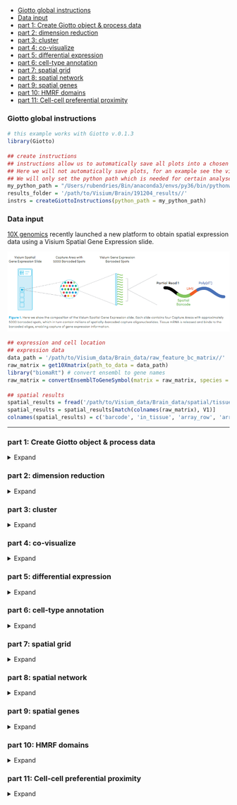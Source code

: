
  - [Giotto global instructions](#giotto-global-instructions)
  - [Data input](#data-input)
  - [part 1: Create Giotto object & process
    data](#part-1-create-giotto-object-process-data)
  - [part 2: dimension reduction](#part-2-dimension-reduction)
  - [part 3: cluster](#part-3-cluster)
  - [part 4: co-visualize](#part-4-co-visualize)
  - [part 5: differential expression](#part-5-differential-expression)
  - [part 6: cell-type annotation](#part-6-cell-type-annotation)
  - [part 7: spatial grid](#part-7-spatial-grid)
  - [part 8: spatial network](#part-8-spatial-network)
  - [part 9: spatial genes](#part-9-spatial-genes)
  - [part 10: HMRF domains](#part-10-hmrf-domains)
  - [part 11: Cell-cell preferential
    proximity](#part-11-cell-cell-preferential-proximity)

<!-- mouse_cortex_1_simple.md is generated from mouse_cortex_1_simple.Rmd Please edit that file -->

### Giotto global instructions

``` r
# this example works with Giotto v.0.1.3
library(Giotto)

## create instructions
## instructions allow us to automatically save all plots into a chosen results folder
## Here we will not automatically save plots, for an example see the visium kidney dataset
## We will only set the python path which is needed for certain analyses
my_python_path = "/Users/rubendries/Bin/anaconda3/envs/py36/bin/pythonw"
results_folder = '/path/to/Visium/Brain/191204_results//'
instrs = createGiottoInstructions(python_path = my_python_path)
```

### Data input

[10X genomics](https://www.10xgenomics.com/spatial-transcriptomics/)
recently launched a new platform to obtain spatial expression data using
a Visium Spatial Gene Expression slide.

![](./visium_technology.png)

``` r
## expression and cell location
## expression data
data_path = '/path/to/Visium_data/Brain_data/raw_feature_bc_matrix//'
raw_matrix = get10Xmatrix(path_to_data = data_path)
library("biomaRt") # convert ensembl to gene names
raw_matrix = convertEnsemblToGeneSymbol(matrix = raw_matrix, species = 'mouse')

## spatial results
spatial_results = fread('/path/to/Visium_data/Brain_data/spatial/tissue_positions_list.csv')
spatial_results = spatial_results[match(colnames(raw_matrix), V1)]
colnames(spatial_results) = c('barcode', 'in_tissue', 'array_row', 'array_col', 'col_pxl', 'row_pxl')
```

-----

### part 1: Create Giotto object & process data

<details>

<summary>Expand</summary>  

``` r
## create
## we need to reverse the column pixel column (col_pxl) to get the same .jpg image as provided by 10X
visium_brain <- createGiottoObject(raw_exprs = raw_matrix,
                                    spatial_locs = spatial_results[,.(row_pxl,-col_pxl)],
                                    instructions = instrs,
                                    cell_metadata = spatial_results[,.(in_tissue, array_row, array_col)])

## check metadata
pDataDT(visium_brain)

## compare in tissue with provided jpg
spatPlot2D(gobject = visium_brain,  point_size = 2,
           cell_color = 'in_tissue', cell_color_code = c('0' = 'lightgrey', '1' = 'blue'))

## subset on spots that were covered by brain tissue
metadata = pDataDT(visium_brain)
in_tissue_barcodes = metadata[in_tissue == 1]$cell_ID
visium_brain = subsetGiotto(visium_brain, cell_ids = in_tissue_barcodes)

## filter genes and cells
visium_brain <- filterGiotto(gobject = visium_brain,
                              expression_threshold = 1,
                              gene_det_in_min_cells = 50,
                              min_det_genes_per_cell = 1000,
                              expression_values = c('raw'),
                              verbose = T)

## normalize
visium_brain <- normalizeGiotto(gobject = visium_brain, scalefactor = 6000, verbose = T)

## add gene & cell statistics
visium_brain <- addStatistics(gobject = visium_brain)

## visualize
# location of spots
spatPlot2D(gobject = visium_brain,  point_size = 2)

# number of genes per spot
spatPlot2D(gobject = visium_brain, cell_color = 'nr_genes', color_as_factor = F,  point_size = 2)
```

High resolution png from original tissue.  
![](./mouse_brain_highres.png)

Spots labeled according to whether they were covered by tissue or not:  
![](./figures/1_in_tissue.png)

Spots after subsetting and filtering:  
![](./figures/1_spatial_locations.png)

Overlay with number of genes detected per spot:  
![](./figures/1_nr_genes.png)

</details>

### part 2: dimension reduction

<details>

<summary>Expand</summary>  

``` r
## highly variable genes (HVG)
visium_brain <- calculateHVG(gobject = visium_brain)

## select genes based on HVG and gene statistics, both found in gene metadata
gene_metadata = fDataDT(visium_brain)
featgenes = gene_metadata[hvg == 'yes' & perc_cells > 3 & mean_expr_det > 0.4]$gene_ID

## run PCA on expression values (default)
visium_brain <- runPCA(gobject = visium_brain, genes_to_use = featgenes, scale_unit = F)
# significant PCs
signPCA(visium_brain, genes_to_use = featgenes, scale_unit = F)
# plot PCA
plotPCA(gobject = visium_brain)

## run UMAP 
visium_brain <- runUMAP(visium_brain, dimensions_to_use = 1:10)
plotUMAP(gobject = visium_brain)

## run tSNE
visium_brain <- runtSNE(visium_brain, dimensions_to_use = 1:10)
plotTSNE(gobject = visium_brain)
```

highly variable genes:  
![](./figures/2_HVGplot.png)

screeplot to determine number of Principal Components to keep:  
![](./figures/2_screeplot.png)

PCA:  
![](./figures/2_PCA_reduction.png)

UMAP:  
![](./figures/2_UMAP_reduction.png)

tSNE:  
![](./figures/2_tSNE_reduction.png) \*\*\*

</details>

### part 3: cluster

<details>

<summary>Expand</summary>  

``` r
## sNN network (default)
visium_brain <- createNearestNetwork(gobject = visium_brain, dimensions_to_use = 1:10, k = 15)

## Leiden clustering
visium_brain <- doLeidenCluster(gobject = visium_brain, resolution = 0.4, n_iterations = 1000)

# default cluster result name from doLeidenCluster = 'leiden_clus'
plotUMAP(gobject = visium_brain, cell_color = 'leiden_clus', show_NN_network = T, point_size = 2)
```

Leiden clustering:  
![](./figures/3_UMAP_leiden.png)

-----

</details>

### part 4: co-visualize

<details>

<summary>Expand</summary>  

``` r
# leiden clustering results
spatDimPlot(gobject = visium_brain, cell_color = 'leiden_clus',
            dim_point_size = 1.5, spat_point_size = 1.5)

# number of genes detected per spot
spatDimPlot(gobject = visium_brain, cell_color = 'nr_genes', color_as_factor = F,
            dim_point_size = 1.5, spat_point_size = 1.5)

# zoom-in on Dentate Gyrus by subsetting giotto object based on spatial coordinates/locations
DG_subset = subsetGiottoLocs(visium_brain, x_max = 6500, x_min = 3000, y_max = -2500, y_min = -5500, return_gobject = T)
spatDimPlot(gobject = DG_subset, cell_color = 'leiden_clus', point_size = 5)
```

Co-visualzation: ![](./figures/4_covis_leiden.png)

Co-visualzation overlaid with number of genes detected:  
![](./figures/4_nr_genes.png)

Zoom-in on Dentate Gyrus:  
![](./figures/4_zoom_dentate_gyrus.png)

-----

</details>

### part 5: differential expression

<details>

<summary>Expand</summary>  

``` r
## gini ##
## ---- ##
gini_markers_subclusters = findMarkers_one_vs_all(gobject = visium_brain,
                                                  method = 'gini',
                                                  expression_values = 'normalized',
                                                  cluster_column = 'leiden_clus',
                                                  min_genes = 20,
                                                  min_expr_gini_score = 0.5,
                                                  min_det_gini_score = 0.5)

# violinplot
topgenes_gini = gini_markers_subclusters[, head(.SD, 1), by = 'cluster']$genes
violinPlot(visium_brain, genes = unique(topgenes_gini), cluster_column = 'leiden_clus',
           strip_text = 8, strip_position = 'right')

# cluster heatmap
topgenes_gini = gini_markers_subclusters[, head(.SD, 2), by = 'cluster']$genes
my_cluster_order = c(5, 13, 7, 2, 1, 10, 14, 6, 12, 9, 3, 4 , 8, 11, 15)
plotMetaDataHeatmap(visium_brain, selected_genes = topgenes_gini, custom_cluster_order = my_cluster_order,
                    metadata_cols = c('leiden_clus'), x_text_size = 10, y_text_size = 10)

# umap plots
dimGenePlot2D(visium_brain, expression_values = 'scaled',
              genes = gini_markers_subclusters[, head(.SD, 1), by = 'cluster']$genes,
              cow_n_col = 3, point_size = 1,
              genes_high_color = 'red', genes_mid_color = 'white', genes_low_color = 'darkblue', midpoint = 0)



## scran ##
## ----- ##
scran_markers_subclusters = findMarkers_one_vs_all(gobject = visium_brain,
                                                   method = 'scran',
                                                   expression_values = 'normalized',
                                                   cluster_column = 'leiden_clus')

# violinplot
topgenes_scran = scran_markers_subclusters[, head(.SD, 1), by = 'cluster']$genes
violinPlot(visium_brain, genes = unique(topgenes_scran), cluster_column = 'leiden_clus',
           strip_text = 8, strip_position = 'right')

# cluster heatmap
topgenes_scran = scran_markers_subclusters[, head(.SD, 2), by = 'cluster']$genes
plotMetaDataHeatmap(visium_brain, selected_genes = topgenes_scran, custom_cluster_order = my_cluster_order,
                    metadata_cols = c('leiden_clus'))

# umap plots
dimGenePlot2D(visium_brain, expression_values = 'scaled',
              genes = scran_markers_subclusters[, head(.SD, 1), by = 'cluster']$genes,
              cow_n_col = 3, point_size = 1,
              genes_high_color = 'red', genes_mid_color = 'white', genes_low_color = 'darkblue', midpoint = 0)
```

Gini: - violinplot: ![](./figures/5_violinplot_gini.png)

  - Heatmap clusters: ![](./figures/5_metaheatmap_gini.png)

  - UMAPs: ![](./figures/5_gini_umap.png)

Scran: - violinplot: ![](./figures/5_violinplot_scran.png)

  - Heatmap clusters: ![](./figures/5_metaheatmap_scran.png)

  - UMAPs: ![](./figures/5_scran_umap.png)

-----

</details>

### part 6: cell-type annotation

<details>

<summary>Expand</summary>  

Visium spatial transcriptomics does not provide single-cell resolution,
making cell type annotation a harder problem. Giotto provides 3 ways to
calculate enrichment of specific cell-type signature gene list:  
\- PAGE  
\- rank  
\- hypergeometric test

To generate the cell-type specific gene lists for the mouse brain data
we used cell-type specific gene sets as identified in [Zeisel, A. et
al. Molecular Architecture of the Mouse Nervous
System](https://www.mousebrain.org)

![](./clusters_Zeisel.png)

``` r

# known markers for different mouse brain cell types:
# Zeisel, A. et al. Molecular Architecture of the Mouse Nervous System. Cell 174, 999-1014.e22 (2018).

## cell type signatures ##
## combination of all marker genes identified in Zeisel et al
brain_sc_markers = fread('/path/to/Visium_data/Brain_data/sig_matrix.txt')
sig_matrix = as.matrix(brain_sc_markers[,-1]); rownames(sig_matrix) = brain_sc_markers$Event
  
## enrichment tests 
visium_brain = createSpatialEnrich(visium_brain, sign_matrix = sig_matrix, enrich_method = 'PAGE') #default = 'PAGE'

## heatmap of enrichment versus annotation (e.g. clustering result)
value_columns = colnames(sig_matrix)
meta_columns = c('leiden_clus')
plotMetaDataCellsHeatmap(gobject = visium_brain,
                         metadata_cols = 'leiden_clus',
                         value_cols = value_columns,
                         spat_enr_names = 'PAGE',x_text_size = 8, y_text_size = 8)



## spatial enrichment results for all signatures ##
value_columns = colnames(sig_matrix)[1:10]
spatCellPlot(gobject = visium_brain, spat_enr_names = 'PAGE',
             cell_annotation_values = value_columns,
             cow_n_col = 4,coord_fix_ratio = NULL, point_size = 0.75)

value_columns = colnames(sig_matrix)[11:20]
spatCellPlot(gobject = visium_brain, spat_enr_names = 'PAGE',
             cell_annotation_values = value_columns,
             cow_n_col = 4,coord_fix_ratio = NULL, point_size = 0.75)


## spatial and dimension reduction visualization with dimPlot2D ##
spatDimCellPlot(gobject = visium_brain, spat_enr_names = 'PAGE',
                cell_annotation_values = c('Cortex_hippocampus', 'Granule_neurons', 'di_mesencephalon_1', 'Oligo_dendrocyte', 'Vascular'),
                cow_n_col = 1, spat_point_size = 1, plot_alignment = 'horizontal')


## visualize individual spatial enrichments
spatDimPlot(gobject = visium_brain,
            spat_enr_names = 'PAGE',
            cell_color = 'Cortex_hippocampus', color_as_factor = F,
            spat_show_legend = T, dim_show_legend = T,
            gradient_midpoint = 0, 
            dim_point_size = 1.5, spat_point_size = 1.5)

spatDimPlot(gobject = visium_brain,
            spat_enr_names = 'PAGE',
            cell_color = 'Granule_neurons', color_as_factor = F,
            spat_show_legend = T, dim_show_legend = T,
            gradient_midpoint = 0, 
            dim_point_size = 1.5, spat_point_size = 1.5
```

Heatmap:

![](./figures/6_heatmap_PAGE.png)

Spatial enrichment plots for all cell types/clusters:

![](./figures/6_PAGE_spatplot_1_10.png)

![](./figures/6_PAGE_spatplot_11_20.png)

Co-visualization for selected subset:

![](./figures/6_PAGE_spatdimplot.png)

Cortex hippocampus specific plot:  
![](./figures/6_PAGE_spatdimplot_cortex_hc.png)

Dentate gyrus specific plot:  
![](./figures/6_PAGE_spatdimplot_gc.png)

-----

</details>

### part 7: spatial grid

<details>

<summary>Expand</summary>  

``` r
# create spatial grid
visium_brain <- createSpatialGrid(gobject = visium_brain,
                                   sdimx_stepsize = 400,
                                   sdimy_stepsize = 400,
                                   minimum_padding = 0)
spatPlot(visium_brain, cell_color = 'leiden_clus', show_grid = T,
         grid_color = 'red', spatial_grid_name = 'spatial_grid')


### spatial patterns ###
pattern_osm = detectSpatialPatterns(gobject = visium_brain, 
                                    spatial_grid_name = 'spatial_grid',
                                    min_cells_per_grid = 3, 
                                    scale_unit = T, 
                                    PC_zscore = 0.5, 
                                    show_plot = T)

# dimension 1
PC_dim = 1
showPattern2D(visium_brain, pattern_osm, dimension = PC_dim, point_size = 4)
showPatternGenes(visium_brain, pattern_osm, dimension = PC_dim)

# dimension 2
PC_dim = 2
showPattern2D(visium_brain, pattern_osm, dimension = PC_dim, point_size = 4)
showPatternGenes(visium_brain, pattern_osm, dimension = PC_dim)

# dimension 3
PC_dim = 3
showPattern2D(visium_brain, pattern_osm, dimension = PC_dim, point_size = 4)
showPatternGenes(visium_brain, pattern_osm, dimension = PC_dim)

view_pattern_genes = selectPatternGenes(pattern_osm, return_top_selection = TRUE)
```

![](./figures/7_grid.png)

Dimension 1: ![](./figures/7_pattern1_PCA.png)
![](./figures/7_pattern1_genes.png)

Dimension 2: ![](./figures/7_pattern2_PCA.png)

![](./figures/7_pattern2_genes.png)

Dimension 2: ![](./figures/7_pattern3_PCA.png)

![](./figures/7_pattern3_genes.png)

-----

</details>

### part 8: spatial network

<details>

<summary>Expand</summary>  

``` r
# create spatial network
visium_brain <- createSpatialNetwork(gobject = visium_brain, k = 5, maximum_distance = 400)
spatPlot(gobject = visium_brain, show_network = T, point_size = 1,
         network_color = 'blue', spatial_network_name = 'spatial_network'))
```

![](./figures/8_spatial_network_k5.png)

-----

</details>

### part 9: spatial genes

<details>

<summary>Expand</summary>  

``` r
## kmeans binarization
kmtest = binGetSpatialGenes(visium_brain, bin_method = 'kmeans',
                            do_fisher_test = T, community_expectation = 5,
                            spatial_network_name = 'spatial_network', verbose = T)
spatGenePlot(visium_brain, expression_values = 'scaled',
             genes = kmtest$genes[1:6], cow_n_col = 2, point_size = 1,
             genes_high_color = 'red', genes_mid_color = 'white', genes_low_color = 'darkblue', midpoint = 0)

## rank binarization
ranktest = binGetSpatialGenes(visium_brain, bin_method = 'rank',
                              do_fisher_test = T, community_expectation = 5,
                              spatial_network_name = 'spatial_network', verbose = T)
spatGenePlot(visium_brain, expression_values = 'scaled',
             genes = ranktest$genes[1:6], cow_n_col = 2, point_size = 1,
             genes_high_color = 'red', genes_mid_color = 'white', genes_low_color = 'darkblue', midpoint = 0)

## distance
spatial_genes = calculate_spatial_genes_python(gobject = visium_brain,
                                               expression_values = 'scaled',
                                               rbp_p=0.95, examine_top=0.3)
spatGenePlot(visium_brain, expression_values = 'scaled',
             genes = spatial_genes$genes[1:6], cow_n_col = 2, point_size = 1,
             genes_high_color = 'red', genes_mid_color = 'white', genes_low_color = 'darkblue', midpoint = 0)
```

Spatial genes:  
\- kmeans ![](./figures/9_spatial_genes_km.png)

  - rank ![](./figures/9_spatial_genes_rank.png)

  - distance  
    ![](./figures/9_spatial_genes.png)

-----

</details>

### part 10: HMRF domains

<details>

<summary>Expand</summary>  

``` r
# spatial genes
my_spatial_genes <- spatial_genes[1:100]$genes

# do HMRF with different betas
hmrf_folder = paste0(results_folder,'/','11_HMRF/')
if(!file.exists(hmrf_folder)) dir.create(hmrf_folder, recursive = T)

HMRF_spatial_genes = doHMRF(gobject = visium_brain, expression_values = 'scaled',
                            spatial_genes = my_spatial_genes,
                            k = 12,
                            betas = c(0, 0.5, 6), 
                            output_folder = paste0(hmrf_folder, '/', 'Spatial_genes/SG_topgenes_k12_scaled'))

## view results of HMRF
for(i in seq(0, 3, by = 0.5)) {
  viewHMRFresults2D(gobject = visium_brain,
                    HMRFoutput = HMRF_spatial_genes,
                    k = 12, betas_to_view = i,
                    point_size = 2)
}


## alternative way to add all HMRF results 
#results = writeHMRFresults(gobject = ST_test,
#                           HMRFoutput = HMRF_spatial_genes,
#                           k = 12, betas_to_view = seq(0, 3, by = 0.5))
#ST_test = addCellMetadata(ST_test, new_metadata = results, by_column = T, column_cell_ID = 'cell_ID')


## add HMRF of interest to giotto object
visium_brain = addHMRF(gobject = visium_brain,
                        HMRFoutput = HMRF_spatial_genes,
                        k = 12, betas_to_add = c(0, 0.5),
                        hmrf_name = 'HMRF')

## visualize
# b = 0
spatPlot(gobject = visium_brain, cell_color = 'HMRF_k12_b.0', point_size = 2)

# b = 1
spatPlot(gobject = visium_brain, cell_color = 'HMRF_k12_b.0.5', point_size = 2)
```

HMRF:  
b = 0  
![](./figures/10_HMRF_k12_b.0.png)

b = 1 results in smoother spatial domains:  
![](./figures/10_HMRF_k12_b.0.5.png)

-----

</details>

### part 11: Cell-cell preferential proximity

<details>

<summary>Expand</summary>  

![cell-cell](./cell_cell_neighbors.png)

``` r
## calculate frequently seen proximities
cell_proximities = cellProximityEnrichment(gobject = visium_brain,
                                           cluster_column = 'leiden_clus',
                                           spatial_network_name = 'spatial_network',
                                           number_of_simulations = 1000)

## barplot
cellProximityBarplot(gobject = visium_brain, CPscore = cell_proximities, min_orig_ints = 5, min_sim_ints = 5)

## heatmap
cellProximityHeatmap(gobject = visium_brain, CPscore = cell_proximities, order_cell_types = T, scale = T,
                     color_breaks = c(-1.5, 0, 1.5), color_names = c('blue', 'white', 'red'))
## network
cellProximityNetwork(gobject = visium_brain, CPscore = cell_proximities, remove_self_edges = T, only_show_enrichment_edges = F)

## visualization
spec_interaction = "5--13"
cellProximitySpatPlot2D(gobject = visium_brain,
                        interaction_name = spec_interaction, cell_color_code = c('5' = 'orange', '13' = 'blue'),
                        cluster_column = 'leiden_clus', show_network = T,
                        cell_color = 'leiden_clus', coord_fix_ratio = 0.5,
                        point_size_select = 1.5, point_size_other = 1)
```

barplot:  
![](./figures/11_barplot_cell_cell_enrichment.png)

heatmap:  
![](./figures/11_heatmap_cell_cell_enrichment.png)

network:  
![](./figures/11_network_cell_cell_enrichment.png)

selected enrichment:  
![](./figures/11_selected_enrichment.png)

-----

</details>
